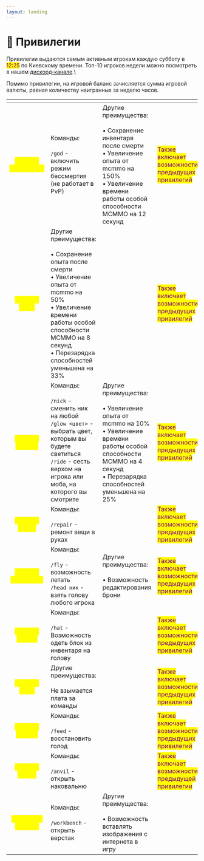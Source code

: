 ```yaml
---
layout: landing
---
```


# 👑 Привилегии

Привилегии выдаются самым активным игрокам каждую субботу в <mark style="color:purple;">12:25</mark> по Киевскому времени. Топ-10 игроков недели можно посмотреть в нашем [дискорд-канале](https://discord.com/channels/713857039251800154/931567395863142472).\


Помимо привилегии, на игровой баланс зачисляется сумма игровой валюты, равная количеству наигранных за неделю часов.

<table data-card-size="large" data-view="cards"><thead><tr><th align="center"></th><th></th><th></th><th></th><th data-hidden data-card-cover data-type="files"></th></tr></thead><tbody><tr><td align="center"><em><mark style="color:yellow;"><strong>Топ-1 - Император</strong></mark></em></td><td>Команды:<br><em><strong></strong></em><br><em><strong></strong></em><code>/god</code> - включить режим бессмертия (не работает в PvP)<br></td><td>Другие преимущества:<br><br>• Сохранение инвентаря после смерти<br>• Увеличение опыта от mcmmo на 150% <br>• Увеличение времени работы особой способности MCMMO на 12 секунд<br></td><td><mark style="color:purple;">Также включает возможности предыдущих привилегий</mark></td><td><a href="../.gitbook/assets/Minecraft-Wallapper-For-Computer.jpg">Minecraft-Wallapper-For-Computer.jpg</a></td></tr><tr><td align="center"><em><mark style="color:yellow;"><strong>Топ-2 - Царь</strong></mark></em></td><td>Другие преимущества:<br><br>• Сохранение опыта после смерти <br>• Увеличение опыта от mcmmo на 50% <br>• Увеличение времени работы особой способности MCMMO на 8 секунд <br>• Перезарядка способностей уменьшена на 33%</td><td></td><td><mark style="color:purple;">Также включает возможности предыдущих привилегий</mark></td><td><a href="../.gitbook/assets/Minecraft-Wallapper-2020.jpg">Minecraft-Wallapper-2020.jpg</a></td></tr><tr><td align="center"><em><mark style="color:yellow;"><strong>Топ-3 - Король</strong></mark></em></td><td>Команды:<br><br><code>/nick</code> - сменить ник на любой<br><code>/glow &#x3C;цвет></code> - выбрать цвет, которым вы будете светиться<br><code>/ride</code> - сесть верхом на игрока или моба, на которого вы смотрите<br></td><td>Другие преимущества:<br><br>• Увеличение опыта от mcmmo на 10% <br>• Увеличение времени работы особой способности MCMMO на 4 секунд <br>• Перезарядка способностей уменьшена на 25%<br></td><td><mark style="color:purple;">Также включает возможности предыдущих привилегий</mark></td><td><a href="../.gitbook/assets/Minecraft-Wallapper-HD.jpeg">Minecraft-Wallapper-HD.jpeg</a></td></tr><tr><td align="center"><em><mark style="color:yellow;"><strong>Топ-4 - Князь</strong></mark></em></td><td>Команды:<br><br><code>/repair</code> - ремонт вещи в руках</td><td></td><td><mark style="color:purple;">Также включает возможности предыдущих привилегий</mark></td><td><a href="../.gitbook/assets/Minecraft-Wallapper-Full-HD.jpg">Minecraft-Wallapper-Full-HD.jpg</a></td></tr><tr><td align="center"><em><mark style="color:yellow;"><strong>Топ-5 - Эрцгерцог</strong></mark></em></td><td>Команды:<br><br><code>/fly</code> - возможность летать<br><code>/head ник</code> - взять голову любого игрока<br></td><td>Другие преимущества:<br><br>• Возможность редактирования брони<br></td><td><mark style="color:purple;">Также включает возможности предыдущих привилегий</mark></td><td><a href="../.gitbook/assets/Minecraft-Dungeons-Backgrounds.jpg">Minecraft-Dungeons-Backgrounds.jpg</a></td></tr><tr><td align="center"><em><mark style="color:yellow;"><strong>Топ-6 - Герцог</strong></mark></em></td><td>Команды:<br><br><code>/hat</code> - Возможность одеть блок из инвентаря на голову</td><td></td><td><mark style="color:purple;">Также включает возможности предыдущих привилегий</mark></td><td><a href="../.gitbook/assets/Minecraft-Wallapper-4k.jpg">Minecraft-Wallapper-4k.jpg</a></td></tr><tr><td align="center"><em><mark style="color:yellow;"><strong>Топ-7 - Граф</strong></mark></em></td><td>Другие преимущества:<br><br>Не взымается плата за команды</td><td></td><td><mark style="color:purple;">Также включает возможности предыдущих привилегий</mark></td><td><a href="../.gitbook/assets/Minecraft-Wallapper-best.jpg">Minecraft-Wallapper-best.jpg</a></td></tr><tr><td align="center"><em><mark style="color:yellow;"><strong>Топ-8 - Виконт</strong></mark></em></td><td>Команды:<br><br><code>/feed</code> - восстановить голод</td><td></td><td><mark style="color:purple;">Также включает возможности предыдущих привилегий</mark></td><td><a href="../.gitbook/assets/Minecraft-Wallapper-Full-HD-download.jpg">Minecraft-Wallapper-Full-HD-download.jpg</a></td></tr><tr><td align="center"><em><mark style="color:yellow;"><strong>Топ-9 - Барон</strong></mark></em></td><td>Команды:<br><br><code>/anvil</code> - открыть наковальню</td><td></td><td><mark style="color:purple;">Также включает возможности предыдущей привилегии</mark></td><td><a href="../.gitbook/assets/minecraft-dungeons-ultimate-edition-4k-wh-3840x2160.jpg">minecraft-dungeons-ultimate-edition-4k-wh-3840x2160.jpg</a></td></tr><tr><td align="center"><em><mark style="color:yellow;"><strong>Топ - 10 - Рыцарь</strong></mark></em></td><td>Команды:<br><br><code>/workbench</code> - открыть верстак<br></td><td>Другие преимущества:<br><br>• Возможность вставлять изображения с интернета в игру<br></td><td><mark style="color:purple;"></mark></td><td><a href="../.gitbook/assets/166188-minecraft_dungeons_creeping_winter-5120x2880.jpg">166188-minecraft_dungeons_creeping_winter-5120x2880.jpg</a></td></tr></tbody></table>

